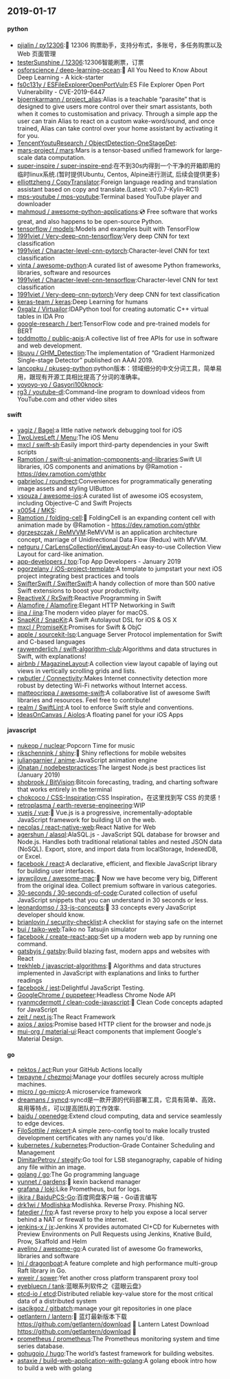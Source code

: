 ## 2019-01-17

#### python
* [pjialin / py12306](https://github.com/pjialin/py12306):🚂
12306 购票助手，支持分布式，多账号，多任务购票以及 Web 页面管理
* [testerSunshine / 12306](https://github.com/testerSunshine/12306):12306智能刷票，订票
* [osforscience / deep-learning-ocean](https://github.com/osforscience/deep-learning-ocean):📡
All You Need to Know About Deep Learning - A kick-starter
* [fs0c131y / ESFileExplorerOpenPortVuln](https://github.com/fs0c131y/ESFileExplorerOpenPortVuln):ES File Explorer Open Port Vulnerability - CVE-2019-6447
* [bjoernkarmann / project_alias](https://github.com/bjoernkarmann/project_alias):Alias is a teachable “parasite” that is designed to give users more control over their smart assistants, both when it comes to customisation and privacy. Through a simple app the user can train Alias to react on a custom wake-word/sound, and once trained, Alias can take control over your home assistant by activating it for you.
* [TencentYoutuResearch / ObjectDetection-OneStageDet](https://github.com/TencentYoutuResearch/ObjectDetection-OneStageDet):
* [mars-project / mars](https://github.com/mars-project/mars):Mars is a tensor-based unified framework for large-scale data computation.
* [super-inspire / super-inspire-end](https://github.com/super-inspire/super-inspire-end):在不到30s内得到一个干净的开箱即用的临时linux系统.(暂时提供Ubuntu, Centos, Alpine进行测试, 后续会提供更多)
* [elliottzheng / CopyTranslator](https://github.com/elliottzheng/CopyTranslator):Foreign language reading and translation assistant based on copy and translate.(Latest: v0.0.7-Kylin-RC1)
* [mps-youtube / mps-youtube](https://github.com/mps-youtube/mps-youtube):Terminal based YouTube player and downloader
* [mahmoud / awesome-python-applications](https://github.com/mahmoud/awesome-python-applications):💿
Free software that works great, and also happens to be open-source Python.
* [tensorflow / models](https://github.com/tensorflow/models):Models and examples built with TensorFlow
* [1991viet / Very-deep-cnn-tensorflow](https://github.com/1991viet/Very-deep-cnn-tensorflow):Very deep CNN for text classification
* [1991viet / Character-level-cnn-pytorch](https://github.com/1991viet/Character-level-cnn-pytorch):Character-level CNN for text classification
* [vinta / awesome-python](https://github.com/vinta/awesome-python):A curated list of awesome Python frameworks, libraries, software and resources
* [1991viet / Character-level-cnn-tensorflow](https://github.com/1991viet/Character-level-cnn-tensorflow):Character-level CNN for text classification
* [1991viet / Very-deep-cnn-pytorch](https://github.com/1991viet/Very-deep-cnn-pytorch):Very deep CNN for text classification
* [keras-team / keras](https://github.com/keras-team/keras):Deep Learning for humans
* [0xgalz / Virtuailor](https://github.com/0xgalz/Virtuailor):IDAPython tool for creating automatic C++ virtual tables in IDA Pro
* [google-research / bert](https://github.com/google-research/bert):TensorFlow code and pre-trained models for BERT
* [toddmotto / public-apis](https://github.com/toddmotto/public-apis):A collective list of free APIs for use in software and web development.
* [libuyu / GHM_Detection](https://github.com/libuyu/GHM_Detection):The implementation of “Gradient Harmonized Single-stage Detector” published on AAAI 2019.
* [lancopku / pkuseg-python](https://github.com/lancopku/pkuseg-python):python版本：领域细分的中文分词工具，简单易用，跟现有开源工具相比提高了分词的准确率。
* [yoyoyo-yo / Gasyori100knock](https://github.com/yoyoyo-yo/Gasyori100knock):
* [rg3 / youtube-dl](https://github.com/rg3/youtube-dl):Command-line program to download videos from YouTube.com and other video sites

#### swift
* [yagiz / Bagel](https://github.com/yagiz/Bagel):a little native network debugging tool for iOS
* [TwoLivesLeft / Menu](https://github.com/TwoLivesLeft/Menu):The iOS Menu
* [mxcl / swift-sh](https://github.com/mxcl/swift-sh):Easily import third-party dependencies in your Swift scripts
* [Ramotion / swift-ui-animation-components-and-libraries](https://github.com/Ramotion/swift-ui-animation-components-and-libraries):Swift UI libraries, iOS components and animations by @Ramotion - https://dev.ramotion.com/gthbr
* [gabrieloc / roundrect](https://github.com/gabrieloc/roundrect):Conveniences for programmatically generating image assets and styling UIButton
* [vsouza / awesome-ios](https://github.com/vsouza/awesome-ios):A curated list of awesome iOS ecosystem, including Objective-C and Swift Projects
* [x0054 / MKS](https://github.com/x0054/MKS):
* [Ramotion / folding-cell](https://github.com/Ramotion/folding-cell):📃
FoldingCell is an expanding content cell with animation made by @Ramotion - https://dev.ramotion.com/gthbr
* [dgrzeszczak / ReMVVM](https://github.com/dgrzeszczak/ReMVVM):ReMVVM is an application architecture concept, marriage of Unidirectional Data Flow (Redux) with MVVM.
* [netguru / CarLensCollectionViewLayout](https://github.com/netguru/CarLensCollectionViewLayout):An easy-to-use Collection View Layout for card-like animation.
* [app-developers / top](https://github.com/app-developers/top):Top App Developers - January 2019
* [pgorzelany / iOS-project-template](https://github.com/pgorzelany/iOS-project-template):A template to jumpstart your next iOS project integrating best practices and tools
* [SwifterSwift / SwifterSwift](https://github.com/SwifterSwift/SwifterSwift):A handy collection of more than 500 native Swift extensions to boost your productivity.
* [ReactiveX / RxSwift](https://github.com/ReactiveX/RxSwift):Reactive Programming in Swift
* [Alamofire / Alamofire](https://github.com/Alamofire/Alamofire):Elegant HTTP Networking in Swift
* [iina / iina](https://github.com/iina/iina):The modern video player for macOS.
* [SnapKit / SnapKit](https://github.com/SnapKit/SnapKit):A Swift Autolayout DSL for iOS & OS X
* [mxcl / PromiseKit](https://github.com/mxcl/PromiseKit):Promises for Swift & ObjC
* [apple / sourcekit-lsp](https://github.com/apple/sourcekit-lsp):Language Server Protocol implementation for Swift and C-based languages
* [raywenderlich / swift-algorithm-club](https://github.com/raywenderlich/swift-algorithm-club):Algorithms and data structures in Swift, with explanations!
* [airbnb / MagazineLayout](https://github.com/airbnb/MagazineLayout):A collection view layout capable of laying out views in vertically scrolling grids and lists.
* [rwbutler / Connectivity](https://github.com/rwbutler/Connectivity):Makes Internet connectivity detection more robust by detecting Wi-Fi networks without Internet access.
* [matteocrippa / awesome-swift](https://github.com/matteocrippa/awesome-swift):A collaborative list of awesome Swift libraries and resources. Feel free to contribute!
* [realm / SwiftLint](https://github.com/realm/SwiftLint):A tool to enforce Swift style and conventions.
* [IdeasOnCanvas / Aiolos](https://github.com/IdeasOnCanvas/Aiolos):A floating panel for your iOS Apps

#### javascript
* [nukeop / nuclear](https://github.com/nukeop/nuclear):Popcorn Time for music
* [rikschennink / shiny](https://github.com/rikschennink/shiny):🌟
Shiny reflections for mobile websites
* [juliangarnier / anime](https://github.com/juliangarnier/anime):JavaScript animation engine
* [i0natan / nodebestpractices](https://github.com/i0natan/nodebestpractices):The largest Node.js best practices list (January 2019)
* [shobrook / BitVision](https://github.com/shobrook/BitVision):Bitcoin forecasting, trading, and charting software that works entirely in the terminal
* [chokcoco / CSS-Inspiration](https://github.com/chokcoco/CSS-Inspiration):CSS Inspiration，在这里找到写 CSS 的灵感！
* [retroplasma / earth-reverse-engineering](https://github.com/retroplasma/earth-reverse-engineering):WIP
* [vuejs / vue](https://github.com/vuejs/vue):🖖
Vue.js is a progressive, incrementally-adoptable JavaScript framework for building UI on the web.
* [necolas / react-native-web](https://github.com/necolas/react-native-web):React Native for Web
* [agershun / alasql](https://github.com/agershun/alasql):AlaSQL.js - JavaScript SQL database for browser and Node.js. Handles both traditional relational tables and nested JSON data (NoSQL). Export, store, and import data from localStorage, IndexedDB, or Excel.
* [facebook / react](https://github.com/facebook/react):A declarative, efficient, and flexible JavaScript library for building user interfaces.
* [jaywcjlove / awesome-mac](https://github.com/jaywcjlove/awesome-mac): Now we have become very big, Different from the original idea. Collect premium software in various categories.
* [30-seconds / 30-seconds-of-code](https://github.com/30-seconds/30-seconds-of-code):Curated collection of useful JavaScript snippets that you can understand in 30 seconds or less.
* [leonardomso / 33-js-concepts](https://github.com/leonardomso/33-js-concepts):📜
33 concepts every JavaScript developer should know.
* [brianlovin / security-checklist](https://github.com/brianlovin/security-checklist):A checklist for staying safe on the internet
* [bui / taiko-web](https://github.com/bui/taiko-web):Taiko no Tatsujin simulator
* [facebook / create-react-app](https://github.com/facebook/create-react-app):Set up a modern web app by running one command.
* [gatsbyjs / gatsby](https://github.com/gatsbyjs/gatsby):Build blazing fast, modern apps and websites with React
* [trekhleb / javascript-algorithms](https://github.com/trekhleb/javascript-algorithms):📝
Algorithms and data structures implemented in JavaScript with explanations and links to further readings
* [facebook / jest](https://github.com/facebook/jest):Delightful JavaScript Testing.
* [GoogleChrome / puppeteer](https://github.com/GoogleChrome/puppeteer):Headless Chrome Node API
* [ryanmcdermott / clean-code-javascript](https://github.com/ryanmcdermott/clean-code-javascript):🛁
Clean Code concepts adapted for JavaScript
* [zeit / next.js](https://github.com/zeit/next.js):The React Framework
* [axios / axios](https://github.com/axios/axios):Promise based HTTP client for the browser and node.js
* [mui-org / material-ui](https://github.com/mui-org/material-ui):React components that implement Google's Material Design.

#### go
* [nektos / act](https://github.com/nektos/act):Run your GitHub Actions locally
* [twpayne / chezmoi](https://github.com/twpayne/chezmoi):Manage your dotfiles securely across multiple machines.
* [micro / go-micro](https://github.com/micro/go-micro):A microservice framework
* [dreamans / syncd](https://github.com/dreamans/syncd):syncd是一款开源的代码部署工具，它具有简单、高效、易用等特点，可以提高团队的工作效率.
* [baidu / openedge](https://github.com/baidu/openedge):Extend cloud computing, data and service seamlessly to edge devices.
* [FiloSottile / mkcert](https://github.com/FiloSottile/mkcert):A simple zero-config tool to make locally trusted development certificates with any names you'd like.
* [kubernetes / kubernetes](https://github.com/kubernetes/kubernetes):Production-Grade Container Scheduling and Management
* [DimitarPetrov / stegify](https://github.com/DimitarPetrov/stegify):Go tool for LSB steganography, capable of hiding any file within an image.
* [golang / go](https://github.com/golang/go):The Go programming language
* [yunnet / gardens](https://github.com/yunnet/gardens):💎
kexin backend manager
* [grafana / loki](https://github.com/grafana/loki):Like Prometheus, but for logs.
* [iikira / BaiduPCS-Go](https://github.com/iikira/BaiduPCS-Go):百度网盘客户端 - Go语言编写
* [drk1wi / Modlishka](https://github.com/drk1wi/Modlishka):Modlishka. Reverse Proxy. Phishing NG.
* [fatedier / frp](https://github.com/fatedier/frp):A fast reverse proxy to help you expose a local server behind a NAT or firewall to the internet.
* [jenkins-x / jx](https://github.com/jenkins-x/jx):Jenkins X provides automated CI+CD for Kubernetes with Preview Environments on Pull Requests using Jenkins, Knative Build, Prow, Skaffold and Helm
* [avelino / awesome-go](https://github.com/avelino/awesome-go):A curated list of awesome Go frameworks, libraries and software
* [lni / dragonboat](https://github.com/lni/dragonboat):A feature complete and high performance multi-group Raft library in Go.
* [wweir / sower](https://github.com/wweir/sower):Yet another cross platform transparent proxy tool
* [eyebluecn / tank](https://github.com/eyebluecn/tank):蓝眼系列软件之《蓝眼云盘》
* [etcd-io / etcd](https://github.com/etcd-io/etcd):Distributed reliable key-value store for the most critical data of a distributed system
* [isacikgoz / gitbatch](https://github.com/isacikgoz/gitbatch):manage your git repositories in one place
* [getlantern / lantern](https://github.com/getlantern/lantern):🔴
蓝灯最新版本下载 https://github.com/getlantern/download
🔴
Lantern Latest Download https://github.com/getlantern/download
🔴
* [prometheus / prometheus](https://github.com/prometheus/prometheus):The Prometheus monitoring system and time series database.
* [gohugoio / hugo](https://github.com/gohugoio/hugo):The world’s fastest framework for building websites.
* [astaxie / build-web-application-with-golang](https://github.com/astaxie/build-web-application-with-golang):A golang ebook intro how to build a web with golang
